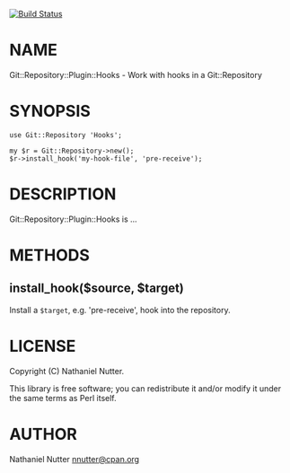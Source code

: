 [![Build Status](https://travis-ci.org/nnutter/Git-Repository-Plugin-Hooks.png?branch=master)](https://travis-ci.org/nnutter/Git-Repository-Plugin-Hooks)
# NAME

Git::Repository::Plugin::Hooks - Work with hooks in a Git::Repository

# SYNOPSIS

    use Git::Repository 'Hooks';

    my $r = Git::Repository->new();
    $r->install_hook('my-hook-file', 'pre-receive');

# DESCRIPTION

Git::Repository::Plugin::Hooks is ...

# METHODS

## install\_hook($source, $target)

Install a `$target`, e.g. 'pre-receive', hook into the repository.

# LICENSE

Copyright (C) Nathaniel Nutter.

This library is free software; you can redistribute it and/or modify
it under the same terms as Perl itself.

# AUTHOR

Nathaniel Nutter <nnutter@cpan.org>
